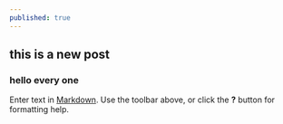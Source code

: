 ```yaml
---
published: true
---
```

## this is a new post
### hello every one
Enter text in [Markdown](http://daringfireball.net/projects/markdown/). Use the toolbar above, or click the **?** button for formatting help.
